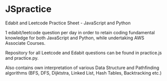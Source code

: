 # JSpractice

Edabit and Leetcode Practice Sheet - JavaScript and Python

1 edabit/leetcode question per day in order to retain coding fundamental knowledge for both JavaScript and Python, while undertaking AWS Associate Courses.

Repository for all Leetcode and Edabit questions can be found in practice.js and practice.py.

Also contains own interpretation of various Data Structure and Pathfinding algorithms (BFS, DFS, Dijktstra, Linked List, Hash Tables, Backtracking etc.)
